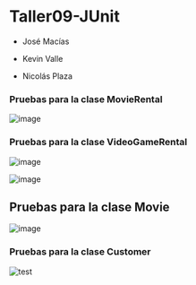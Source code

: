 # Taller09-JUnit
- José Macías

- Kevin Valle

- Nicolás Plaza

### Pruebas para la clase MovieRental

![image](https://user-images.githubusercontent.com/74793371/149971561-804c8b4b-1ddf-496f-be04-5502cf5e61d5.png)

### Pruebas para la clase VideoGameRental

![image](https://user-images.githubusercontent.com/74793371/149976261-91b67a61-1715-404c-b427-43bce616d607.png)

![image](https://user-images.githubusercontent.com/74793371/149976290-1a32b3b7-2924-4776-8720-08e85d917887.png)

## Pruebas para la clase Movie
![image](https://user-images.githubusercontent.com/87040737/149976655-64edf091-b6c6-423d-866d-20dfa01c9534.png)

### Pruebas para la clase Customer
![test](https://user-images.githubusercontent.com/84406998/149977285-9b207612-1bf5-42ee-a525-6026782aac6a.PNG)
